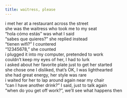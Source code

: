 ```yaml
---
title: waitress, please
---
```


i met her at a restaurant across the street <br>
she was the waitress who took me to my seat <br>
“hola cómo estás”  was what I said <br>
“sabes que quieres?” she replied instead <br>
“tienen wifi?” I countered <br> 
“12345678,” she counted <br>
i plugged it into my computer, pretended to work <br> 
couldn’t keep my eyes of her, I had to lurk <br> 
i asked about her favorite plate just to get her started <br> 
she chose one I disliked, that’s OK, I was lighthearted <br> 
she had great energy, her style was rare <br>
i waited for her to lap around again near my chair <br>
“can I have another drink?” I said, just to talk again <br>
“when do you get off work?”, we’ll see what happens then <br>

